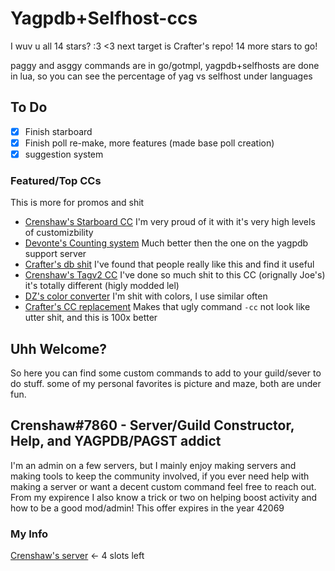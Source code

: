 # Yagpdb+Selfhost-ccs
I wuv u all 14 stars? :3 <3 next target is Crafter's repo! 14 more stars to go!

paggy and asggy commands are in go/gotmpl, yagpdb+selfhosts are done in lua, so you can see the percentage of yag vs selfhost under languages 

## To Do
- [x] Finish starboard
- [x] Finish poll re-make, more features (made base poll creation)
- [x] suggestion system

### Featured/Top CCs
This is more for promos and shit
- [Crenshaw's Starboard CC](https://github.com/Crenshaw1312/Yagpdb-ccs/tree/master/Fun/starboard)
I'm very proud of it with it's very high levels of customizbility
- [Devonte's Counting system](https://github.com/NaruDevnote/yagpdb-ccs/tree/master/counting)
Much better then the one on the yagpdb support server
- [Crafter's db shit](https://github.com/TheHDCrafter/yagpdb-cc/tree/master/Crafter's%20db%20shit)
I've found that people really like this and find it useful
- [Crenshaw's Tagv2 CC](https://github.com/Crenshaw1312/Yagpdb-ccs/blob/master/Utility/tagV2.cc.lua)
I've done so much shit to this CC (orignally Joe's) it's totally different (higly modded lel)
- [DZ's color converter](https://github.com/DZ-TM/Yagpdb.xyz/tree/master/Commands/hexDecimal)
I'm shit with colors, I use similar often
- [Crafter's CC replacement](https://github.com/TheHDCrafter/yagpdb-cc/tree/master/CustomCommands%20Replacement)
Makes that ugly command `-cc` not look like utter shit, and this is 100x better

## Uhh Welcome?
So here you can find some custom commands to add to your guild/sever to do stuff.
some of my personal favorites is picture and maze, both are under fun.

## Crenshaw#7860 - Server/Guild Constructor, Help, and YAGPDB/PAGST addict
I'm an admin on a few servers, but I mainly enjoy making servers and making tools to keep the community involved,
if you ever need help with making a server or want a decent custom command feel free to reach out.
From my expirence I also know a trick or two on helping boost activity and how to be a good mod/admin!
This offer expires in the year 42069

### My Info
[Crenshaw's server](https://discord.gg/EAvNyp4usR) <- 4 slots left
